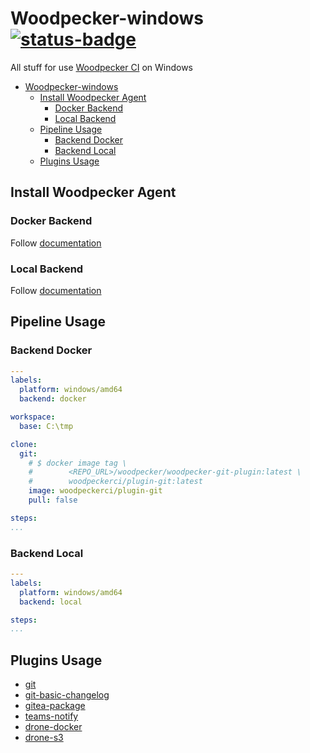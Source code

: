 # Woodpecker-windows [![status-badge](https://ci.cereg.com/api/badges/62/status.svg)](https://ci.cereg.com/repos/62)

All stuff for use [Woodpecker CI](https://woodpecker-ci.org) on Windows

- [Woodpecker-windows ](#woodpecker-windows-)
  - [Install Woodpecker Agent](#install-woodpecker-agent)
    - [Docker Backend](#docker-backend)
    - [Local Backend](#local-backend)
  - [Pipeline Usage](#pipeline-usage)
    - [Backend Docker](#backend-docker)
    - [Backend Local](#backend-local)
  - [Plugins Usage](#plugins-usage)

## Install Woodpecker Agent

### Docker Backend

Follow [documentation](./agent/backend-docker/README.md)

### Local Backend

Follow [documentation](./agent/backend-local/README.md)

## Pipeline Usage

### Backend Docker

```yaml
---
labels:
  platform: windows/amd64
  backend: docker

workspace:
  base: C:\tmp

clone:
  git:
    # $ docker image tag \
    #        <REPO_URL>/woodpecker/woodpecker-git-plugin:latest \
    #        woodpeckerci/plugin-git:latest
    image: woodpeckerci/plugin-git
    pull: false

steps:
...
```

### Backend Local

```yaml
---
labels:
  platform: windows/amd64
  backend: local

steps:
...
```

## Plugins Usage

- [git](./plugins/plugin-git/README.md)
- [git-basic-changelog](./plugins/plugin-git-basic-changelog/README.md)
- [gitea-package](./plugins/plugin-gitea-package/README.md)
- [teams-notify](./plugins/plugin-teams-notify/README.md)
- [drone-docker](./plugins/plugin-drone-docker/README.md)
- [drone-s3](./plugins/plugin-drone-s3/README.md)
